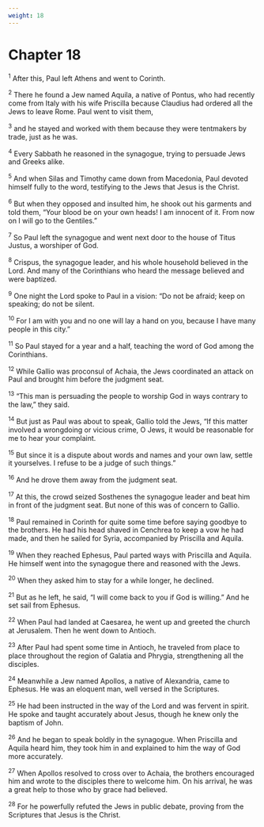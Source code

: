 ```yaml
---
weight: 18
---
```


# Chapter 18

<sup>1</sup> After this, Paul left Athens and went to Corinth. 

<sup>2</sup> There he found a Jew named Aquila, a native of Pontus, who had recently come from Italy with his wife Priscilla because Claudius had ordered all the Jews to leave Rome. Paul went to visit them, 

<sup>3</sup> and he stayed and worked with them because they were tentmakers by trade, just as he was. 

<sup>4</sup> Every Sabbath he reasoned in the synagogue, trying to persuade Jews and Greeks alike. 

<sup>5</sup> And when Silas and Timothy came down from Macedonia, Paul devoted himself fully to the word, testifying to the Jews that Jesus is the Christ. 

<sup>6</sup> But when they opposed and insulted him, he shook out his garments and told them, “Your blood be on your own heads! I am innocent of it. From now on I will go to the Gentiles.” 

<sup>7</sup> So Paul left the synagogue and went next door to the house of Titus Justus, a worshiper of God. 

<sup>8</sup> Crispus, the synagogue leader, and his whole household believed in the Lord. And many of the Corinthians who heard the message believed and were baptized. 

<sup>9</sup> One night the Lord spoke to Paul in a vision: “Do not be afraid; keep on speaking; do not be silent. 

<sup>10</sup> For I am with you and no one will lay a hand on you, because I have many people in this city.” 

<sup>11</sup> So Paul stayed for a year and a half, teaching the word of God among the Corinthians. 

<sup>12</sup> While Gallio was proconsul of Achaia, the Jews coordinated an attack on Paul and brought him before the judgment seat. 

<sup>13</sup> “This man is persuading the people to worship God in ways contrary to the law,” they said. 

<sup>14</sup> But just as Paul was about to speak, Gallio told the Jews, “If this matter involved a wrongdoing or vicious crime, O Jews, it would be reasonable for me to hear your complaint. 

<sup>15</sup> But since it is a dispute about words and names and your own law, settle it yourselves. I refuse to be a judge of such things.” 

<sup>16</sup> And he drove them away from the judgment seat. 

<sup>17</sup> At this, the crowd seized Sosthenes the synagogue leader and beat him in front of the judgment seat. But none of this was of concern to Gallio. 

<sup>18</sup> Paul remained in Corinth for quite some time before saying goodbye to the brothers. He had his head shaved in Cenchrea to keep a vow he had made, and then he sailed for Syria, accompanied by Priscilla and Aquila. 

<sup>19</sup> When they reached Ephesus, Paul parted ways with Priscilla and Aquila. He himself went into the synagogue there and reasoned with the Jews. 

<sup>20</sup> When they asked him to stay for a while longer, he declined. 

<sup>21</sup> But as he left, he said, “I will come back to you if God is willing.” And he set sail from Ephesus. 

<sup>22</sup> When Paul had landed at Caesarea, he went up and greeted the church at Jerusalem. Then he went down to Antioch. 

<sup>23</sup> After Paul had spent some time in Antioch, he traveled from place to place throughout the region of Galatia and Phrygia, strengthening all the disciples. 

<sup>24</sup> Meanwhile a Jew named Apollos, a native of Alexandria, came to Ephesus. He was an eloquent man, well versed in the Scriptures. 

<sup>25</sup> He had been instructed in the way of the Lord and was fervent in spirit. He spoke and taught accurately about Jesus, though he knew only the baptism of John. 

<sup>26</sup> And he began to speak boldly in the synagogue. When Priscilla and Aquila heard him, they took him in and explained to him the way of God more accurately. 

<sup>27</sup> When Apollos resolved to cross over to Achaia, the brothers encouraged him and wrote to the disciples there to welcome him. On his arrival, he was a great help to those who by grace had believed. 

<sup>28</sup> For he powerfully refuted the Jews in public debate, proving from the Scriptures that Jesus is the Christ. 


